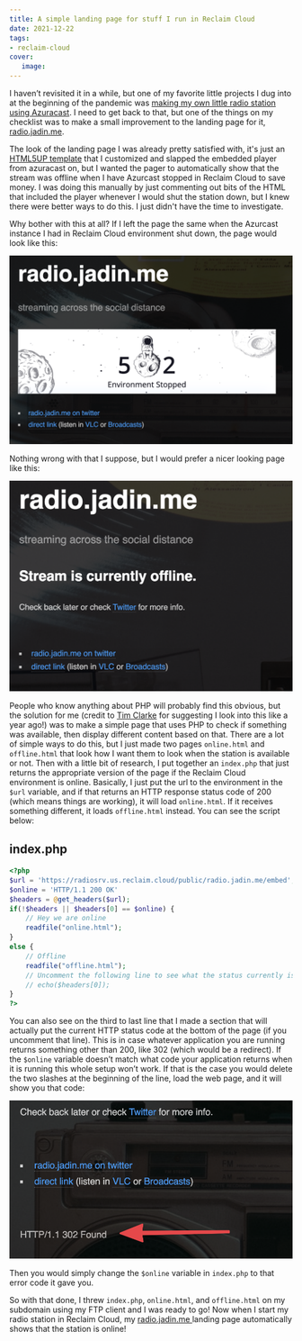 ```yaml
---
title: A simple landing page for stuff I run in Reclaim Cloud
date: 2021-12-22
tags:
- reclaim-cloud
cover:
   image:
---
```


I haven’t revisited it in a while, but one of my favorite little projects I dug into at the beginning of the pandemic was [making my own little radio station using Azuracast](https://bavatuesdays.com/a-radio-of-ones-own-an-interview-with-taylor-jadin-on-ds106radio/). I need to get back to that, but one of the things on my checklist was to make a small improvement to the landing page for it, [radio.jadin.me](https://radio.jadin.me).

The look of the landing page I was already pretty satisfied with, it's just an [HTML5UP template](https://html5up.net/) that I customized and slapped the embedded player from azuracast on, but I wanted the pager to automatically show that the stream was offline when I have Azurcast stopped in Reclaim Cloud to save money. I was doing this manually by just commenting out bits of the HTML that included the player whenever I would shut the station down, but I knew there were better ways to do this. I just didn't have the time to investigate.

Why bother with this at all? If I left the page the same when the Azurcast instance I had in Reclaim Cloud environment shut down, the page would look like this:

![radio.jadin.me landing page with an error box in the middle](bad-landing.png)

Nothing wrong with that I suppose, but I would prefer a nicer looking page like this:

![radio.jadin.me landing page with a nice "stream offline" message](good-landing.png)

People who know anything about PHP will probably find this obvious, but the solution for me (credit to [Tim Clarke](https://twitter.com/floatingtim) for suggesting I look into this like a year ago!) was to make a simple page that uses PHP to check if something was available, then display different content based on that. There are a lot of simple ways to do this, but I just made two pages `online.html` and `offline.html` that look how I want them to look when the station is available or not. Then with a little bit of research, I put together an `index.php` that just returns the appropriate version of the page if the Reclaim Cloud environment is online. Basically, I just put the url to the environment in the `$url` variable, and if that returns an  HTTP response status code of 200 (which means things are working), it will load `online.html`. If it receives something different, it loads `offline.html` instead. You can see the script below:

## index.php

```php
<?php
$url = 'https://radiosrv.us.reclaim.cloud/public/radio.jadin.me/embed';
$online = 'HTTP/1.1 200 OK'
$headers = @get_headers($url);
if(!$headers || $headers[0] == $online) {
    // Hey we are online
    readfile("online.html");
}
else {
    // Offline
    readfile("offline.html");
    // Uncomment the following line to see what the status currently is
    // echo($headers[0]);
}
?>
```

You can also see on the third to last line that I made a section that will actually put the current HTTP status code at the bottom of the page (if you uncomment that line). This is in case whatever application you are running returns something other than 200, like 302 (which would be a redirect). If the `$online` variable doesn’t match what code your application returns when it is running this whole setup won’t work. If that is the case you would delete the two slashes at the beginning of the line, load the web page, and it will show you that code:

![radio.jadin.me with an http status code at the bottom of the page](http-status-code.png)

Then you would simply change the `$online` variable in `index.php` to that error code it gave you.

So with that done, I threw `index.php`, `online.html`, and `offline.html` on my subdomain using my FTP client and I was ready to go! Now when I start my radio station in Reclaim Cloud, my [radio.jadin.me ](https://radio.jadin.me)landing page automatically shows that the station is online!
